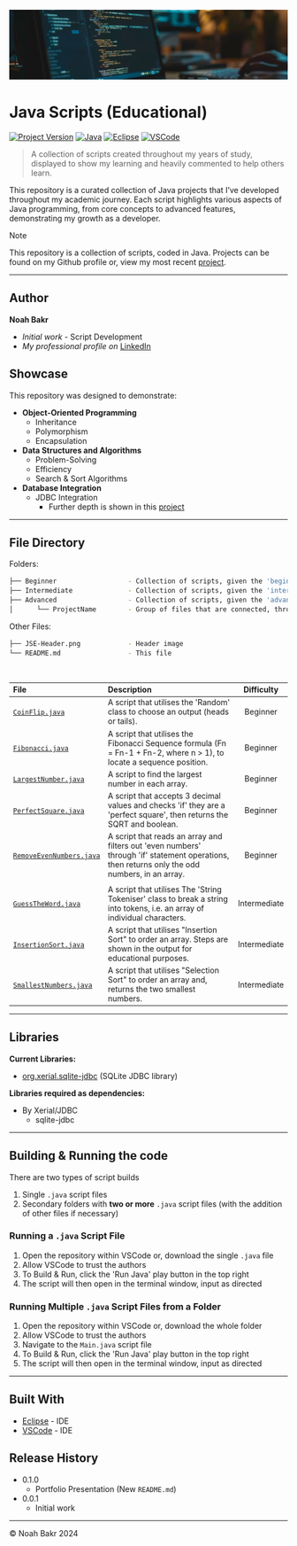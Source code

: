 [![header][header-url]][header-link]

# Java Scripts (Educational)
[![Project Version][version-image]][version-url]
[![Java][Java-image]][Java-url]
[![Eclipse][Eclipse-image]][Eclipse-url]
[![VSCode][VSCode-image]][VSCode-url]

> A collection of scripts created throughout my years of study, displayed to show my learning and heavily commented to help others learn.

This repository is a curated collection of Java projects that I’ve developed throughout my academic journey. Each script highlights various aspects of Java programming, from core concepts to advanced features, demonstrating my growth as a developer.

> [!NOTE]  
> This repository is a collection of scripts, coded in Java. Projects can be found on my Github profile or, view my most recent [project][PS1-url].

---
## Author

**Noah Bakr** 
* *Initial work* - Script Development
* *My professional profile on* [LinkedIn][linkedin-url]

## Showcase

This repository was designed to demonstrate:

* **Object-Oriented Programming**
  * Inheritance
  * Polymorphism
  * Encapsulation
* **Data Structures and Algorithms**
  * Problem-Solving
  * Efficiency
  * Search &amp; Sort Algorithms
* **Database Integration**
  * JDBC Integration
    * Further depth is shown in this [project][PS1-url]

---

## File Directory
Folders:
```bash
├── Beginner                  - Collection of scripts, given the 'beginner' difficulty rating
├── Intermediate              - Collection of scripts, given the 'intermediate' difficulty rating
├── Advanced                  - Collection of scripts, given the 'advanced' difficulty rating
│      └── ProjectName        - Group of files that are connected, through file reference and inheritance
```

Other Files:
```bash
├── JSE-Header.png            - Header image
└── README.md                 - This file
```
<br>

| File | Description | Difficulty |
| :--- | :--- | :---: |
| [``CoinFlip.java``][CoinFlip-url] | A script that utilises the 'Random' class to choose an output (heads or tails). | Beginner |
| [``Fibonacci.java``][Fibonacci-url] | A script that utilises the Fibonacci Sequence formula (Fn = Fn-1 + Fn-2, where n > 1), to locate a sequence position. | Beginner |
| [``LargestNumber.java``][LargestNumber-url] | A script to find the largest number in each array. | Beginner |
| [``PerfectSquare.java``][PerfectSquare-url] | A script that accepts 3 decimal values and checks 'if' they are a 'perfect square', then returns the SQRT and boolean. | Beginner |
| [``RemoveEvenNumbers.java``][RemoveEvenNumbers-url] | A script that reads an array and filters out 'even numbers' through 'if' statement operations, then returns only the odd numbers, in an array. | Beginner |
||||
| [``GuessTheWord.java``][GuessTheWord-url] | A script that utilises The 'String Tokeniser' class to break a string into tokens, i.e. an array of individual characters. | Intermediate |
| [``InsertionSort.java``][InsertionSort-url] | A script that utilises "Insertion Sort" to order an array. Steps are shown in the output for educational purposes. | Intermediate |
| [``SmallestNumbers.java``][SmallestNumbers-url] | A script that utilises "Selection Sort" to order an array and, returns the two smallest numbers. | Intermediate |

---

## Libraries
**Current Libraries:**
* [org.xerial.sqlite-jdbc][xerial-sqlite-jdbc-url] (SQLite JDBC library)

**Libraries required as dependencies:**
* By Xerial/JDBC
   * sqlite-jdbc

---

## Building & Running the code
There are two types of script builds
1. Single ``.java`` script files
2. Secondary folders with **two or more** ``.java`` script files (with the addition of other files if necessary)

### Running a ``.java`` Script File
1. Open the repository within VSCode or, download the single ``.java`` file
2. Allow VSCode to trust the authors
3. To Build & Run, click the 'Run Java' play button in the top right
4. The script will then open in the terminal window, input as directed

### Running Multiple ``.java`` Script Files from a Folder
1. Open the repository within VSCode or, download the whole folder
2. Allow VSCode to trust the authors
3. Navigate to the ``Main.java`` script file
3. To Build & Run, click the 'Run Java' play button in the top right
4. The script will then open in the terminal window, input as directed

---

## Built With

* [Eclipse](https://eclipseide.org/) - IDE
* [VSCode](https://code.visualstudio.com/) - IDE

## Release History

* 0.1.0
    * Portfolio Presentation (New ``README.md``)
* 0.0.1
    * Initial work

---

&copy; Noah Bakr 2024

<!-- Markdown link & img dfn's -->

[header-url]: JSE-Header.png
[header-link]: https://github.com/Noah-Bakr

[Webpage-Showcase-image]: README-Images/Webpage-Showcase.png

[xerial-sqlite-jdbc-url]: https://github.com/xerial/sqlite-jdbc

[linkedin-url]: https://www.linkedin.com/in/Noah-Bakr
[PS1-url]: https://github.com/Noah-Bakr/Programming-Studio-1-Project

[version-image]: https://img.shields.io/badge/Version-1.0.0-brightgreen?style=for-the-badge&logo=appveyor
[version-url]: https://img.shields.io/badge/version-1.0.0-green

[Java-image]: https://img.shields.io/badge/Java-ED8B00?style=for-the-badge&logo=openjdk&logoColor=white
[Java-url]: https://img.shields.io/badge/Java-ED8B00?style=for-the-badge&logo=openjdk&logoColor=white

[Eclipse-image]: https://img.shields.io/badge/Eclipse-2C2255?style=for-the-badge&logo=eclipse&logoColor=white
[Eclipse-url]: https://img.shields.io/badge/Eclipse-2C2255?style=for-the-badge&logo=eclipse&logoColor=white

[VSCode-image]: https://img.shields.io/badge/Visual_Studio_Code-0078D4?style=for-the-badge&logo=visual%20studio%20code&logoColor=white
[VSCode-url]: https://img.shields.io/badge/Visual_Studio_Code-0078D4?style=for-the-badge&logo=visual%20studio%20code&logoColor=white

<!-- Links to Code Files -->
[CoinFlip-url]: https://github.com/Noah-Bakr/Java-Scripts-Educational/blob/main/Beginner/CoinFlip.java
[Fibonacci-url]: https://github.com/Noah-Bakr/Java-Scripts-Educational/blob/main/Beginner/Fibonacci.java
[LargestNumber-url]: https://github.com/Noah-Bakr/Java-Scripts-Educational/blob/main/Beginner/LargestNumber.java
[PerfectSquare-url]: https://github.com/Noah-Bakr/Java-Scripts-Educational/blob/main/Beginner/PerfectSquare.java
[RemoveEvenNumbers-url]: https://github.com/Noah-Bakr/Java-Scripts-Educational/blob/main/Beginner/RemoveEvenNumbers.java

[GuessTheWord-url]: https://github.com/Noah-Bakr/Java-Scripts-Educational/blob/main/intermediate/GuessTheWord.java
[InsertionSort-url]: https://github.com/Noah-Bakr/Java-Scripts-Educational/blob/main/intermediate/InsertionSort.java
[SmallestNumbers-url]: https://github.com/Noah-Bakr/Java-Scripts-Educational/blob/main/intermediate/SmallestNumbers.java
